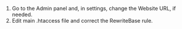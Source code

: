 <ol>

<li>Go to the Admin panel and, in settings, change the Website URL, if needed.</li>

<li>Edit main .htaccess file and correct the RewriteBase rule.</li>

</ol>
